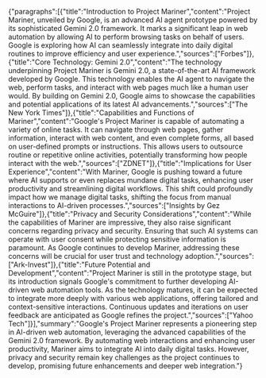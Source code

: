{"paragraphs":[{"title":"Introduction to Project Mariner","content":"Project Mariner, unveiled by Google, is an advanced AI agent prototype powered by its sophisticated Gemini 2.0 framework. It marks a significant leap in web automation by allowing AI to perform browsing tasks on behalf of users. Google is exploring how AI can seamlessly integrate into daily digital routines to improve efficiency and user experience.","sources":["Forbes"]},{"title":"Core Technology: Gemini 2.0","content":"The technology underpinning Project Mariner is Gemini 2.0, a state-of-the-art AI framework developed by Google. This technology enables the AI agent to navigate the web, perform tasks, and interact with web pages much like a human user would. By building on Gemini 2.0, Google aims to showcase the capabilities and potential applications of its latest AI advancements.","sources":["The New York Times"]},{"title":"Capabilities and Functions of Mariner","content":"Google's Project Mariner is capable of automating a variety of online tasks. It can navigate through web pages, gather information, interact with web content, and even complete forms, all based on user-defined prompts or instructions. This allows users to outsource routine or repetitive online activities, potentially transforming how people interact with the web.","sources":["ZDNET"]},{"title":"Implications for User Experience","content":"With Mariner, Google is pushing toward a future where AI supports or even replaces mundane digital tasks, enhancing user productivity and streamlining digital workflows. This shift could profoundly impact how we manage digital tasks, shifting the focus from manual interactions to AI-driven processes.","sources":["Insights by Gez McGuire"]},{"title":"Privacy and Security Considerations","content":"While the capabilities of Mariner are impressive, they also raise significant concerns regarding privacy and security. Ensuring that such AI systems can operate with user consent while protecting sensitive information is paramount. As Google continues to develop Mariner, addressing these concerns will be crucial for user trust and technology adoption.","sources":["Ark-Invest"]},{"title":"Future Potential and Development","content":"Project Mariner is still in the prototype stage, but its introduction signals Google's commitment to further developing AI-driven web automation tools. As the technology matures, it can be expected to integrate more deeply with various web applications, offering tailored and context-sensitive interactions. Continuous updates and iterations on user feedback are anticipated as Google refines the project.","sources":["Yahoo Tech"]}],"summary":"Google's Project Mariner represents a pioneering step in AI-driven web automation, leveraging the advanced capabilities of the Gemini 2.0 framework. By automating web interactions and enhancing user productivity, Mariner aims to integrate AI into daily digital tasks. However, privacy and security remain key challenges as the project continues to develop, promising future enhancements and deeper web integration."}